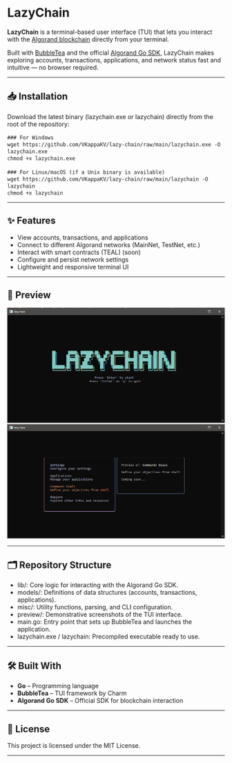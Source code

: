 # LazyChain

**LazyChain** is a terminal-based user interface (TUI) that lets you interact with the [Algorand blockchain](https://www.algorand.com/) directly from your terminal.

Built with [BubbleTea](https://github.com/charmbracelet/bubbletea) and the official [Algorand Go SDK](https://github.com/algorand/go-algorand-sdk), LazyChain makes exploring accounts, transactions, applications, and network status fast and intuitive — no browser required.

---

## 📥 Installation

Download the latest binary (lazychain.exe or lazychain) directly from the root of the repository:

```
### For Windows
wget https://github.com/VKappaKV/lazy-chain/raw/main/lazychain.exe -O lazychain.exe
chmod +x lazychain.exe

### For Linux/macOS (if a Unix binary is available)
wget https://github.com/VKappaKV/lazy-chain/raw/main/lazychain -O lazychain
chmod +x lazychain
```
---

## ✨ Features

- View accounts, transactions, and applications
- Connect to different Algorand networks (MainNet, TestNet, etc.)
- Interact with smart contracts (TEAL) (soon)
- Configure and persist network settings
- Lightweight and responsive terminal UI

---

## 📸 Preview

![alt text](./preview/image.png)
![alt text](./preview/image-1.png)

---

## 🗂️ Repository Structure

- lib/: Core logic for interacting with the Algorand Go SDK.
- models/: Definitions of data structures (accounts, transactions, applications).
- misc/: Utility functions, parsing, and CLI configuration.
- preview/: Demonstrative screenshots of the TUI interface.
- main.go: Entry point that sets up BubbleTea and launches the application.
- lazychain.exe / lazychain: Precompiled executable ready to use.


---

## 🛠️ Built With

- **Go** – Programming language
- **BubbleTea** – TUI framework by Charm
- **Algorand Go SDK** – Official SDK for blockchain interaction

---

## 📄 License

This project is licensed under the MIT License.

---
